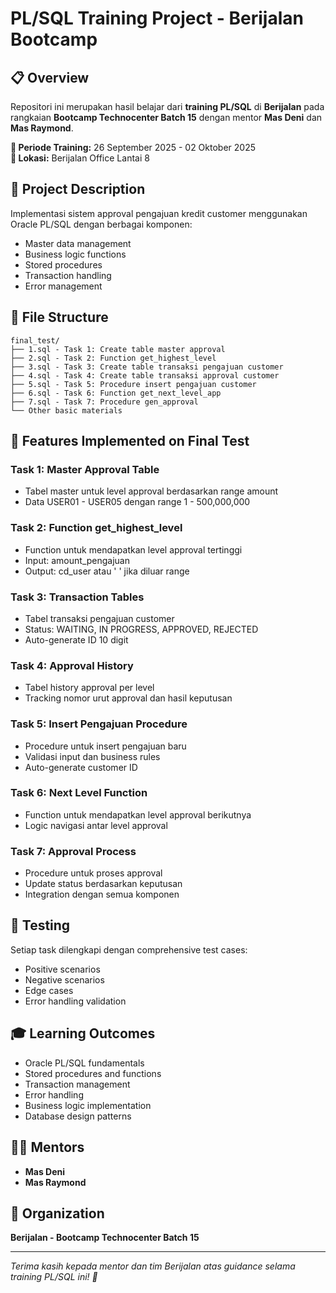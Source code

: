 # PL/SQL Training Project - Berijalan Bootcamp

## 📋 Overview

Repositori ini merupakan hasil belajar dari **training PL/SQL** di **Berijalan** pada rangkaian
**Bootcamp Technocenter Batch 15** dengan mentor **Mas Deni** dan **Mas Raymond**.

**📅 Periode Training:** 26 September 2025 - 02 Oktober 2025  
**📍 Lokasi:** Berijalan Office Lantai 8

## 🎯 Project Description

Implementasi sistem approval pengajuan kredit customer menggunakan Oracle PL/SQL dengan berbagai
komponen:

- Master data management
- Business logic functions
- Stored procedures
- Transaction handling
- Error management

## 📁 File Structure

```
final_test/
├── 1.sql - Task 1: Create table master approval
├── 2.sql - Task 2: Function get_highest_level
├── 3.sql - Task 3: Create table transaksi pengajuan customer
├── 4.sql - Task 4: Create table transaksi approval customer
├── 5.sql - Task 5: Procedure insert pengajuan customer
├── 6.sql - Task 6: Function get_next_level_app
├── 7.sql - Task 7: Procedure gen_approval
└── Other basic materials
```

## 🚀 Features Implemented on Final Test

### Task 1: Master Approval Table

- Tabel master untuk level approval berdasarkan range amount
- Data USER01 - USER05 dengan range 1 - 500,000,000

### Task 2: Function get_highest_level

- Function untuk mendapatkan level approval tertinggi
- Input: amount_pengajuan
- Output: cd_user atau ' ' jika diluar range

### Task 3: Transaction Tables

- Tabel transaksi pengajuan customer
- Status: WAITING, IN PROGRESS, APPROVED, REJECTED
- Auto-generate ID 10 digit

### Task 4: Approval History

- Tabel history approval per level
- Tracking nomor urut approval dan hasil keputusan

### Task 5: Insert Pengajuan Procedure

- Procedure untuk insert pengajuan baru
- Validasi input dan business rules
- Auto-generate customer ID

### Task 6: Next Level Function

- Function untuk mendapatkan level approval berikutnya
- Logic navigasi antar level approval

### Task 7: Approval Process

- Procedure untuk proses approval
- Update status berdasarkan keputusan
- Integration dengan semua komponen

## 🧪 Testing

Setiap task dilengkapi dengan comprehensive test cases:

- Positive scenarios
- Negative scenarios
- Edge cases
- Error handling validation

## 🎓 Learning Outcomes

- Oracle PL/SQL fundamentals
- Stored procedures and functions
- Transaction management
- Error handling
- Business logic implementation
- Database design patterns

## 👨‍🏫 Mentors

- **Mas Deni**
- **Mas Raymond**

## 🏢 Organization

**Berijalan - Bootcamp Technocenter Batch 15**

---

_Terima kasih kepada mentor dan tim Berijalan atas guidance selama training PL/SQL ini! 🙏_
